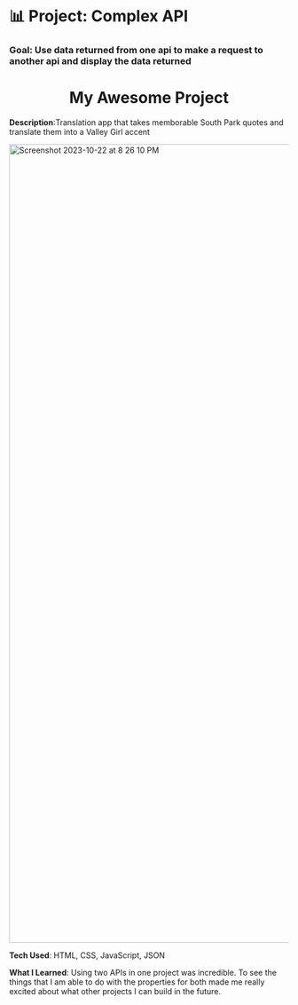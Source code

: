 # 📊 Project: Complex API 

### Goal: Use data returned from one api to make a request to another api and display the data returned

<h1 align=center>My Awesome Project</h1>

<b>Description</b>:Translation app that takes memborable South Park quotes and translate them into a Valley Girl accent

<img width="1439" alt="Screenshot 2023-10-22 at 8 26 10 PM" src="https://github.com/briannawillis195/complex-api-bootcamp/assets/143905399/190be6f9-d8b0-4a30-9ec8-2960cfeae727">

<b>Tech Used</b>: HTML, CSS, JavaScript, JSON

<b>What I Learned</b>: Using two APIs in one project was incredible. To see the things that I am able to do with the properties for both made me really excited about what other projects I can build in the future.

